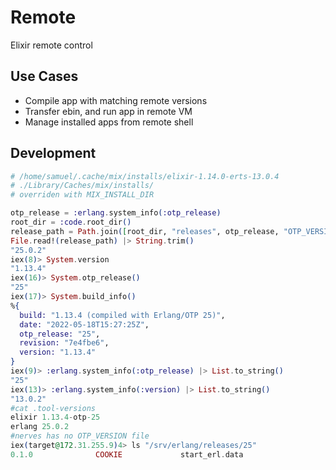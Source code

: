 # Remote

Elixir remote control

## Use Cases

- Compile app with matching remote versions
- Transfer ebin, and run app in remote VM
- Manage installed apps from remote shell

## Development

```elixir
# /home/samuel/.cache/mix/installs/elixir-1.14.0-erts-13.0.4
# ./Library/Caches/mix/installs/
# overriden with MIX_INSTALL_DIR

otp_release = :erlang.system_info(:otp_release)
root_dir = :code.root_dir()
release_path = Path.join([root_dir, "releases", otp_release, "OTP_VERSION"])
File.read!(release_path) |> String.trim()
"25.0.2"
iex(8)> System.version
"1.13.4"
iex(16)> System.otp_release()
"25"
iex(17)> System.build_info()
%{
  build: "1.13.4 (compiled with Erlang/OTP 25)",
  date: "2022-05-18T15:27:25Z",
  otp_release: "25",
  revision: "7e4fbe6",
  version: "1.13.4"
}
iex(9)> :erlang.system_info(:otp_release) |> List.to_string()
"25"
iex(13)> :erlang.system_info(:version) |> List.to_string()
"13.0.2"
#cat .tool-versions
elixir 1.13.4-otp-25
erlang 25.0.2
#nerves has no OTP_VERSION file
iex(target@172.31.255.9)4> ls "/srv/erlang/releases/25"          
0.1.0              COOKIE             start_erl.data
```
